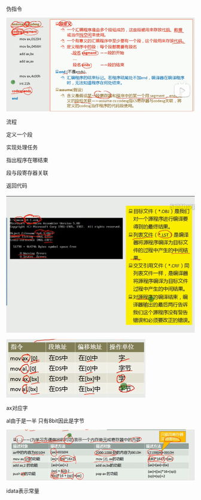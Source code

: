 伪指令

![image-20240505152330419](img/image-20240505152330419.png)



流程

定义一个段

实现处理任务

指出程序在哪结束

段与段寄存器关联

返回代码





![image-20240505152529372](img/image-20240505152529372.png)



![image-20240505152615071](img/image-20240505152615071.png)



ax对应字

al由于是一半 只有8bit因此是字节

![image-20240505152736513](img/image-20240505152736513.png)



idata表示常量